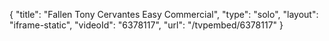 {
    "title": "Fallen Tony Cervantes Easy Commercial",
    "type": "solo",
    "layout": "iframe-static",
    "videoId": "6378117",
    "url": "\/tvpembed\/6378117"
}